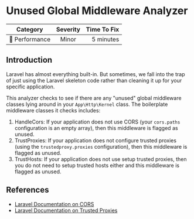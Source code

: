 # Unused Global Middleware Analyzer

| Category       | Severity   | Time To Fix  |
| -------------  |:----------:| ------------:|
| :rocket: Performance | Minor | 5 minutes  |

## Introduction

Laravel has almost everything built-in. But sometimes, we fall into the trap of just using the Laravel skeleton code rather than cleaning it up for your specific application.

This analyzer checks to see if there are any "unused" global middleware classes lying around in your `App\Http\Kernel` class. The boilerplate middleware classes it checks includes:

1. HandleCors: If your application does not use CORS (your `cors.paths` configuration is an empty array), then this middleware is flagged as unused.
2. TrustProxies: If your application does not configure trusted proxies (using the `trustedproxy.proxies` configuration), then this middleware is flagged as unused.
3. TrustHosts: If your application does not use setup trusted proxies, then you do not need to setup trusted hosts either and this middleware is flagged as unused.

## References

- [Laravel Documentation on CORS](https://laravel.com/docs/routing#cors)
- [Laravel Documentation on Trusted Proxies](https://laravel.com/docs/requests#configuring-trusted-proxies)